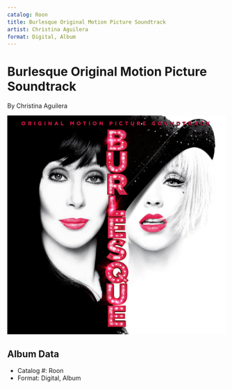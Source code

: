```yaml
---
catalog: Roon
title: Burlesque Original Motion Picture Soundtrack
artist: Christina Aguilera
format: Digital, Album
---
```


# Burlesque Original Motion Picture Soundtrack

By Christina Aguilera

![](../../assets/albumcovers/Christina_Aguilera-Burlesque_Original_Motion_Picture_Soundtrack.png)

## Album Data

- Catalog #: Roon
- Format: Digital, Album

